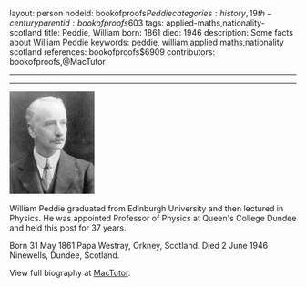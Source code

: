 layout: person
nodeid: bookofproofs$Peddie
categories: history,19th-century
parentid: bookofproofs$603
tags: applied-maths,nationality-scotland
title: Peddie, William
born: 1861
died: 1946
description: Some facts about William Peddie
keywords: peddie, william,applied maths,nationality scotland
references: bookofproofs$6909
contributors: bookofproofs,@MacTutor

---


---

![Peddie.jpg](https://github.com/bookofproofs/bookofproofs.github.io/blob/main/_sources/_assets/images/portraits/Peddie.jpg?raw=true)

William Peddie graduated from Edinburgh University and then lectured in Physics. He was appointed Professor of Physics at Queen's College Dundee and held this post for 37 years.

Born 31 May 1861 Papa Westray, Orkney, Scotland. Died 2 June 1946 Ninewells, Dundee, Scotland.


View full biography at [MacTutor](https://mathshistory.st-andrews.ac.uk/Biographies/Peddie/).